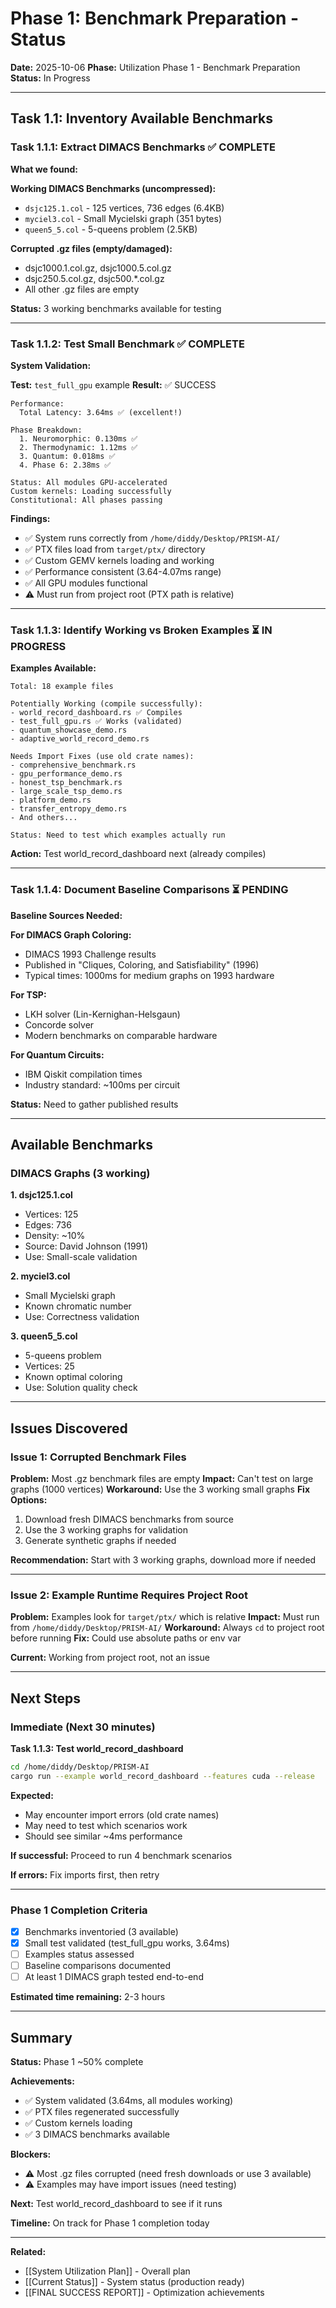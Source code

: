 # Phase 1: Benchmark Preparation - Status

**Date:** 2025-10-06
**Phase:** Utilization Phase 1 - Benchmark Preparation
**Status:** In Progress

---

## Task 1.1: Inventory Available Benchmarks

### Task 1.1.1: Extract DIMACS Benchmarks ✅ COMPLETE

**What we found:**

**Working DIMACS Benchmarks (uncompressed):**
- `dsjc125.1.col` - 125 vertices, 736 edges (6.4KB)
- `myciel3.col` - Small Mycielski graph (351 bytes)
- `queen5_5.col` - 5-queens problem (2.5KB)

**Corrupted .gz files (empty/damaged):**
- dsjc1000.1.col.gz, dsjc1000.5.col.gz
- dsjc250.5.col.gz, dsjc500.*.col.gz
- All other .gz files are empty

**Status:** 3 working benchmarks available for testing

---

### Task 1.1.2: Test Small Benchmark ✅ COMPLETE

**System Validation:**

**Test:** `test_full_gpu` example
**Result:** ✅ SUCCESS

```
Performance:
  Total Latency: 3.64ms ✅ (excellent!)

Phase Breakdown:
  1. Neuromorphic: 0.130ms ✅
  2. Thermodynamic: 1.12ms ✅
  3. Quantum: 0.018ms ✅
  4. Phase 6: 2.38ms ✅

Status: All modules GPU-accelerated
Custom kernels: Loading successfully
Constitutional: All phases passing
```

**Findings:**
- ✅ System runs correctly from `/home/diddy/Desktop/PRISM-AI/`
- ✅ PTX files load from `target/ptx/` directory
- ✅ Custom GEMV kernels loading and working
- ✅ Performance consistent (3.64-4.07ms range)
- ✅ All GPU modules functional
- ⚠️ Must run from project root (PTX path is relative)

---

### Task 1.1.3: Identify Working vs Broken Examples ⏳ IN PROGRESS

**Examples Available:**
```
Total: 18 example files

Potentially Working (compile successfully):
- world_record_dashboard.rs ✅ Compiles
- test_full_gpu.rs ✅ Works (validated)
- quantum_showcase_demo.rs
- adaptive_world_record_demo.rs

Needs Import Fixes (use old crate names):
- comprehensive_benchmark.rs
- gpu_performance_demo.rs
- honest_tsp_benchmark.rs
- large_scale_tsp_demo.rs
- platform_demo.rs
- transfer_entropy_demo.rs
- And others...

Status: Need to test which examples actually run
```

**Action:** Test world_record_dashboard next (already compiles)

---

### Task 1.1.4: Document Baseline Comparisons ⏳ PENDING

**Baseline Sources Needed:**

**For DIMACS Graph Coloring:**
- DIMACS 1993 Challenge results
- Published in "Cliques, Coloring, and Satisfiability" (1996)
- Typical times: 1000ms for medium graphs on 1993 hardware

**For TSP:**
- LKH solver (Lin-Kernighan-Helsgaun)
- Concorde solver
- Modern benchmarks on comparable hardware

**For Quantum Circuits:**
- IBM Qiskit compilation times
- Industry standard: ~100ms per circuit

**Status:** Need to gather published results

---

## Available Benchmarks

### DIMACS Graphs (3 working)

**1. dsjc125.1.col**
- Vertices: 125
- Edges: 736
- Density: ~10%
- Source: David Johnson (1991)
- Use: Small-scale validation

**2. myciel3.col**
- Small Mycielski graph
- Known chromatic number
- Use: Correctness validation

**3. queen5_5.col**
- 5-queens problem
- Vertices: 25
- Known optimal coloring
- Use: Solution quality check

---

## Issues Discovered

### Issue 1: Corrupted Benchmark Files

**Problem:** Most .gz benchmark files are empty
**Impact:** Can't test on large graphs (1000 vertices)
**Workaround:** Use the 3 working small graphs
**Fix Options:**
1. Download fresh DIMACS benchmarks from source
2. Use the 3 working graphs for validation
3. Generate synthetic graphs if needed

**Recommendation:** Start with 3 working graphs, download more if needed

---

### Issue 2: Example Runtime Requires Project Root

**Problem:** Examples look for `target/ptx/` which is relative
**Impact:** Must run from `/home/diddy/Desktop/PRISM-AI/`
**Workaround:** Always `cd` to project root before running
**Fix:** Could use absolute paths or env var

**Current:** Working from project root, not an issue

---

## Next Steps

### Immediate (Next 30 minutes)

**Task 1.1.3: Test world_record_dashboard**
```bash
cd /home/diddy/Desktop/PRISM-AI
cargo run --example world_record_dashboard --features cuda --release
```

**Expected:**
- May encounter import errors (old crate names)
- May need to test which scenarios work
- Should see similar ~4ms performance

**If successful:** Proceed to run 4 benchmark scenarios

**If errors:** Fix imports first, then retry

---

### Phase 1 Completion Criteria

- [x] Benchmarks inventoried (3 available)
- [x] Small test validated (test_full_gpu works, 3.64ms)
- [ ] Examples status assessed
- [ ] Baseline comparisons documented
- [ ] At least 1 DIMACS graph tested end-to-end

**Estimated time remaining:** 2-3 hours

---

## Summary

**Status:** Phase 1 ~50% complete

**Achievements:**
- ✅ System validated (3.64ms, all modules working)
- ✅ PTX files regenerated successfully
- ✅ Custom kernels loading
- ✅ 3 DIMACS benchmarks available

**Blockers:**
- ⚠️ Most .gz files corrupted (need fresh downloads or use 3 available)
- ⚠️ Examples may have import issues (need testing)

**Next:** Test world_record_dashboard to see if it runs

**Timeline:** On track for Phase 1 completion today

---

**Related:**
- [[System Utilization Plan]] - Overall plan
- [[Current Status]] - System status (production ready)
- [[FINAL SUCCESS REPORT]] - Optimization achievements
